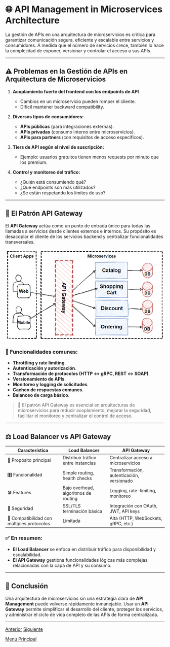 # 🌐 API Management in Microservices Architecture

La gestión de APIs en una arquitectura de microservicios es crítica para garantizar comunicación segura, eficiente y escalable entre servicios y consumidores. A medida que el número de servicios crece, también lo hace la complejidad de exponer, versionar y controlar el acceso a sus APIs.

---

## ⚠️ Problemas en la Gestión de APIs en Arquitectura de Microservicios

1. **Acoplamiento fuerte del frontend con los endpoints de API**
   - Cambios en un microservicio pueden romper el cliente.
   - Difícil mantener backward compatibility.

2. **Diversos tipos de consumidores:**
   - **APIs públicas** (para integraciones externas).
   - **APIs privadas** (consumo interno entre microservicios).
   - **APIs para partners** (con requisitos de acceso específicos).

3. **Tiers de API según el nivel de suscripción:**
   - Ejemplo: usuarios gratuitos tienen menos requests por minuto que los premium.

4. **Control y monitoreo del tráfico:**
   - ¿Quién está consumiendo qué?
   - ¿Qué endpoints son más utilizados?
   - ¿Se están respetando los límites de uso?

---

## 🧭 El Patrón API Gateway

El **API Gateway** actúa como un punto de entrada único para todas las llamadas a servicios desde clientes externos e internos. Su propósito es desacoplar el cliente de los servicios backend y centralizar funcionalidades transversales.

![El Patrón API Gateway](images/api-gateway-pattern.png)

### 🔧 Funcionalidades comunes:

- **Throttling y rate limiting**.
- **Autenticación y autorización**.
- **Transformación de protocolos (HTTP ↔ gRPC, REST ↔ SOAP)**.
- **Versionamiento de APIs**.
- **Monitoreo y logging de solicitudes**.
- **Cacheo de respuestas comunes**.
- **Balanceo de carga básico**.

> 📌 El patrón API Gateway es esencial en arquitecturas de microservicios para reducir acoplamiento, mejorar la seguridad, facilitar el monitoreo y centralizar el control de acceso.

---

## ⚖️ Load Balancer vs API Gateway

| Característica                         | Load Balancer                          | API Gateway                               |
|---------------------------------------|----------------------------------------|--------------------------------------------|
| 📌 Propósito principal                | Distribuir tráfico entre instancias    | Centralizar acceso a microservicios        |
| 🎛 Funcionalidad                      | Simple routing, health checks          | Transformación, autenticación, versionado  |
| 🛠 Features                           | Bajo overhead, algoritmos de routing   | Logging, rate-limiting, monitoreo          |
| 🔐 Seguridad                          | SSL/TLS terminación básica             | Integración con OAuth, JWT, API keys       |
| 🔄 Compatibilidad con múltiples protocolos | Limitada                           | Alta (HTTP, WebSockets, gRPC, etc.)        |

### ✅ En resumen:

- **El Load Balancer** se enfoca en distribuir tráfico para disponibilidad y escalabilidad.
- **El API Gateway** gestiona funcionalidades lógicas más complejas relacionadas con la capa de API y su consumo.

---

## 🧠 Conclusión

Una arquitectura de microservicios sin una estrategia clara de **API Management** puede volverse rápidamente inmanejable. Usar un **API Gateway** permite simplificar el desarrollo del cliente, proteger los servicios, y administrar el ciclo de vida completo de las APIs de forma centralizada.

---

[Anterior](https://github.com/wilfredoha/microservices-event_driven-architecture/blob/main/02_Microservices_Principles/04_micro_frontends.md)   [Siguiente](https://github.com/wilfredoha/microservices-event_driven-architecture/blob/main/03_Event_Driven_Architecture/01_intro_event_driven_architecture.md)

[Menú Principal](https://github.com/wilfredoha/microservices-event_driven-architecture)